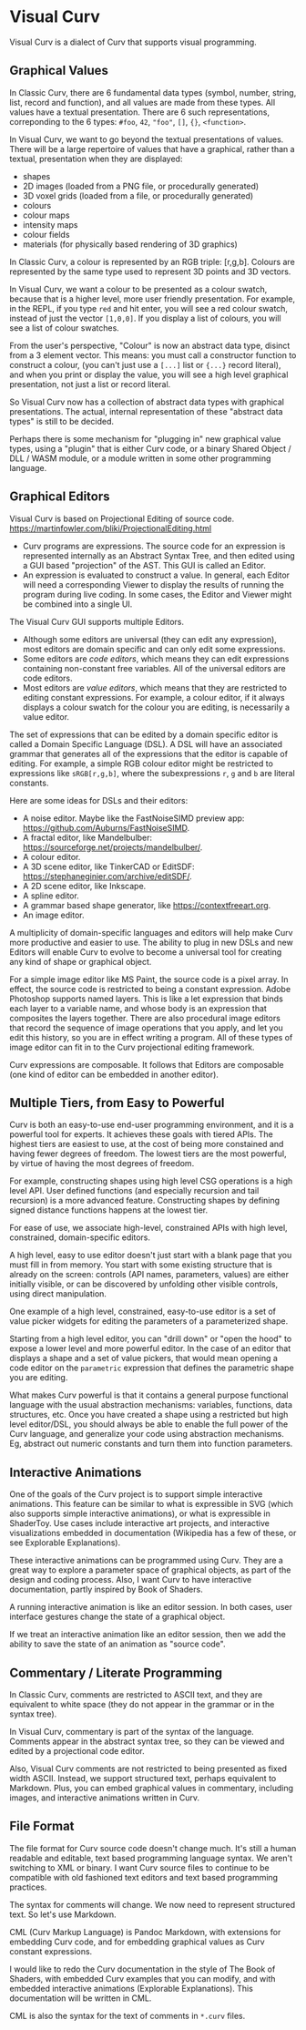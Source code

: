 Visual Curv
===========
Visual Curv is a dialect of Curv that supports visual programming.

Graphical Values
----------------
In Classic Curv, there are 6 fundamental data types (symbol, number, string,
list, record and function), and all values are made from these types.
All values have a textual presentation. There are 6 such representations,
correponding to the 6 types: `#foo`, `42`, `"foo"`, `[]`, `{}`, `<function>`.

In Visual Curv, we want to go beyond the textual presentations of values.
There will be a large repertoire of values that have a graphical, rather
than a textual, presentation when they are displayed:
* shapes
* 2D images (loaded from a PNG file, or procedurally generated)
* 3D voxel grids (loaded from a file, or procedurally generated)
* colours
* colour maps
* intensity maps
* colour fields
* materials (for physically based rendering of 3D graphics)

In Classic Curv, a colour is represented by an RGB triple: [r,g,b].
Colours are represented by the same type used to represent 3D points and 3D
vectors.

In Visual Curv, we want a colour to be presented as a colour swatch,
because that is a higher level, more user friendly presentation.
For example, in the REPL, if you type `red` and hit enter, you will see
a red colour swatch, instead of just the vector `[1,0,0]`.
If you display a list of colours, you will see a list of colour swatches.

From the user's perspective, "Colour" is now an abstract data type, disinct
from a 3 element vector. This means: you must call a constructor function
to construct a colour, (you can't just use a `[...]` list or `{...}` record
literal), and when you print or display the value, you will see a high level
graphical presentation, not just a list or record literal.

So Visual Curv now has a collection of abstract data types with graphical
presentations. The actual, internal representation of these "abstract data
types" is still to be decided.

Perhaps there is some mechanism for "plugging in" new graphical value types,
using a "plugin" that is either Curv code, or a binary Shared Object
/ DLL / WASM module, or a module written in some other programming language.

Graphical Editors
-----------------
Visual Curv is based on Projectional Editing of source code.
<https://martinfowler.com/bliki/ProjectionalEditing.html>
* Curv programs are expressions. The source code for an expression is
  represented internally as an Abstract Syntax Tree, and then edited using
  a GUI based "projection" of the AST. This GUI is called an Editor.
* An expression is evaluated to construct a value. In general, each Editor
  will need a corresponding Viewer to display the results of running the program
  during live coding. In some cases, the Editor and Viewer might be combined
  into a single UI.

The Visual Curv GUI supports multiple Editors.
* Although some editors are universal (they can edit any expression),
  most editors are domain specific and can only edit some expressions.
* Some editors are *code editors*, which means they can edit expressions
  containing non-constant free variables. All of the universal editors
  are code editors.
* Most editors are *value editors*, which means that they are restricted
  to editing constant expressions. For example, a colour editor, if it
  always displays a colour swatch for the colour you are editing,
  is necessarily a value editor.

The set of expressions that can be edited by a domain specific editor
is called a Domain Specific Language (DSL). A DSL will have an associated
grammar that generates all of the expressions that the editor is capable
of editing. For example, a simple RGB colour editor might be restricted to
expressions like `sRGB[r,g,b]`, where the subexpressions `r`, `g` and `b`
are literal constants.

Here are some ideas for DSLs and their editors:
* A noise editor. Maybe like the FastNoiseSIMD preview app:
  <https://github.com/Auburns/FastNoiseSIMD>.
* A fractal editor, like Mandelbulber:
  <https://sourceforge.net/projects/mandelbulber/>.
* A colour editor.
* A 3D scene editor, like TinkerCAD or EditSDF:
  <https://stephaneginier.com/archive/editSDF/>.
* A 2D scene editor, like Inkscape.
* A spline editor.
* A grammar based shape generator, like <https://contextfreeart.org>.
* An image editor.

A multiplicity of domain-specific languages and editors will help make
Curv more productive and easier to use. The ability to plug in new DSLs and
new Editors will enable Curv to evolve to become a universal tool for creating
any kind of shape or graphical object.

For a simple image editor like MS Paint, the source code is a pixel array.
In effect, the source code is restricted to being a constant expression.
Adobe Photoshop supports named layers. This is like a let expression that
binds each layer to a variable name, and whose body is an expression that
composites the layers together. There are also procedural image editors that
record the sequence of image operations that you apply, and let you edit this
history, so you are in effect writing a program. All of these types of image
editor can fit in to the Curv projectional editing framework.

Curv expressions are composable. It follows that Editors are composable
(one kind of editor can be embedded in another editor).

Multiple Tiers, from Easy to Powerful
-------------------------------------
Curv is both an easy-to-use end-user programming environment, and it is a
powerful tool for experts. It achieves these goals with tiered APIs.
The highest tiers are easiest to use, at the cost of being more constained
and having fewer degrees of freedom. The lowest tiers are the most powerful,
by virtue of having the most degrees of freedom.

For example, constructing shapes using high level CSG operations is a high
level API. User defined functions (and especially recursion and tail recursion)
is a more advanced feature. Constructing shapes by defining signed distance
functions happens at the lowest tier.

For ease of use, we associate high-level, constrained APIs with high level,
constrained, domain-specific editors.

A high level, easy to use editor doesn't just start with a blank page
that you must fill in from memory. You start with some existing structure
that is already on the screen: controls (API names, parameters, values)
are either initially visible, or can be discovered by unfolding other visible
controls, using direct manipulation.

One example of a high level, constrained, easy-to-use editor is a set of
value picker widgets for editing the parameters of a parameterized shape.

Starting from a high level editor, you can "drill down"
or "open the hood" to expose a lower level and more powerful editor.
In the case of an editor that displays a shape and a set of value pickers,
that would mean opening a code editor on the `parametric` expression that
defines the parametric shape you are editing.

What makes Curv powerful is that it contains a general purpose functional
language with the usual abstraction mechanisms: variables, functions, data
structures, etc. Once you have created a shape using a restricted but high
level editor/DSL, you should always be able to enable the full power of the
Curv language, and generalize your code using abstraction mechanisms. Eg,
abstract out numeric constants and turn them into function parameters.

Interactive Animations
----------------------
One of the goals of the Curv project is to support simple interactive
animations. This feature can be similar to what is expressible in SVG
(which also supports simple interactive animations), or what is expressible
in ShaderToy. Use cases include interactive art projects, and interactive
visualizations embedded in documentation (Wikipedia has a few of these,
or see Explorable Explanations).

These interactive animations can be programmed using Curv. They are a great
way to explore a parameter space of graphical objects, as part of the design
and coding process. Also, I want Curv to have interactive documentation,
partly inspired by Book of Shaders.

A running interactive animation is like an editor session. In both cases,
user interface gestures change the state of a graphical object.

If we treat an interactive animation like an editor session, then we add the
ability to save the state of an animation as "source code".

Commentary / Literate Programming
---------------------------------
In Classic Curv, comments are restricted to ASCII text, and they are equivalent
to white space (they do not appear in the grammar or in the syntax tree).

In Visual Curv, commentary is part of the syntax of the language. Comments
appear in the abstract syntax tree, so they can be viewed and edited by
a projectional code editor.

Also, Visual Curv comments are not restricted to being presented as fixed
width ASCII. Instead, we support structured text, perhaps equivalent to
Markdown. Plus, you can embed graphical values in commentary, including
images, and interactive animations written in Curv.

File Format
-----------
The file format for Curv source code doesn't change much.
It's still a human readable and editable, text based programming language
syntax. We aren't switching to XML or binary. I want Curv source files to
continue to be compatible with old fashioned text editors and text based
programming practices.

The syntax for comments will change. We now need to represent structured text.
So let's use Markdown.

CML (Curv Markup Language) is Pandoc Markdown, with extensions for embedding
Curv code, and for embedding graphical values as Curv constant expressions.

I would like to redo the Curv documentation in the style of The Book of Shaders,
with embedded Curv examples that you can modify, and with embedded interactive
animations (Explorable Explanations). This documentation will be written in CML.

CML is also the syntax for the text of comments in `*.curv` files.
